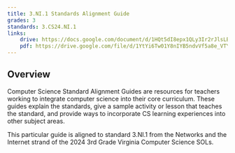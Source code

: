 ```yaml
---
title: 3.NI.1 Standards Alignment Guide
grades: 3
standards: 3.CS24.NI.1
links:
    drive: https://docs.google.com/document/d/1HQt5dI8epx1QLy3Ir2rJlsLBYtJABeZQw1hSQhPxjBI/edit?usp=drive_link
    pdf: https://drive.google.com/file/d/1YtYi6Tw01Y8nIYB5ndvVf5a8e_VTYb_D/view?usp=drive_link
---
```


## Overview

Computer Science Standard Alignment Guides are resources for teachers working to integrate computer science into their core curriculum. These guides explain the standards, give a sample activity or lesson that teaches the standard, and provide ways to incorporate CS learning experiences into other subject areas.

This particular guide is aligned to standard 3.NI.1 from the Networks and the Internet strand of the 2024 3rd Grade Virginia Computer Science SOLs.